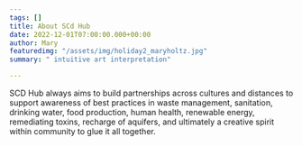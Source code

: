 ```yaml
---
tags: []
title: About SCd Hub
date: 2022-12-01T07:00:00.000+00:00
author: Mary
featuredimg: "/assets/img/holiday2_maryholtz.jpg"
summary: " intuitive art interpretation"

---
```

SCD Hub always aims to build partnerships across cultures and distances to support awareness of best practices in waste management, sanitation, drinking water, food production, human health, renewable energy, remediating toxins, recharge of aquifers, and ultimately a creative spirit within community to glue it all together.